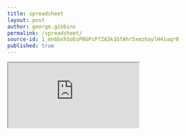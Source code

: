 ```yaml
---
title: spreadsheet
layout: post
author: george.gibbins
permalink: /spreadsheet/
source-id: 1_mn6bxhSoEoP8GPsPfZA3k1GfAhr5xmzhaylH4iuqr0
published: true
---
```

<iframe src="https://docs.google.com/spreadsheets/d/e/2PACX-1vTMgyO1Y3aKsaGXjDBd4Bwh1QqLaua7dX_NCHYoJ83cxH4ZeBYIw6Zm1RkKOEF6G7r6D0PbxHP1TIV-/pubhtml?widget=true&headers=false"></iframe>
